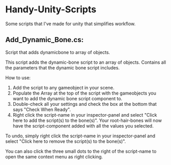 # Handy-Unity-Scripts
Some scripts that I've made for unity that simplifies workflow.

## Add_Dynamic_Bone.cs:
Script that adds dynamicbone to array of objects.

This script adds the dynamic-bone script to an array of objects. Contains all the parameters that the dynamic bone script includes.

How to use: 
1. Add the script to any gameobject in your scene.
2. Populate the Array at the top of the script with the gameobjects you want to add the dynamic bone script component to.
3. Double-check all your settings and check the box at the bottom that says "Check When Ready".
4. Right click the script-name in your inspector-panel and select "Click here to add the script(s) to the bone(s)".
Your root-hair-bones will now have the script-component added with all the values you selected.

To undo, simply right click the script-name in your inspector-panel and select "Click here to remove the script(s) to the bone(s)".

You can also click the three small dots to the right of the script-name to open the same context menu as right clicking.
